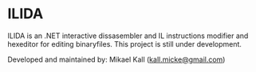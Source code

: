 ILIDA
=====

ILIDA is an .NET interactive dissasembler and IL instructions modifier and hexeditor for editing binaryfiles. 
This project is still under development.

Developed and maintained by: Mikael Kall (kall.micke@gmail.com)